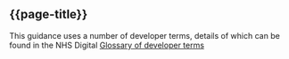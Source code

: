 ## {{page-title}}

This guidance uses a number of developer terms, details of which can be found in the NHS Digital [Glossary of developer terms](https://digital.nhs.uk/developer/guides-and-documentation/glossary-of-developer-terms)

